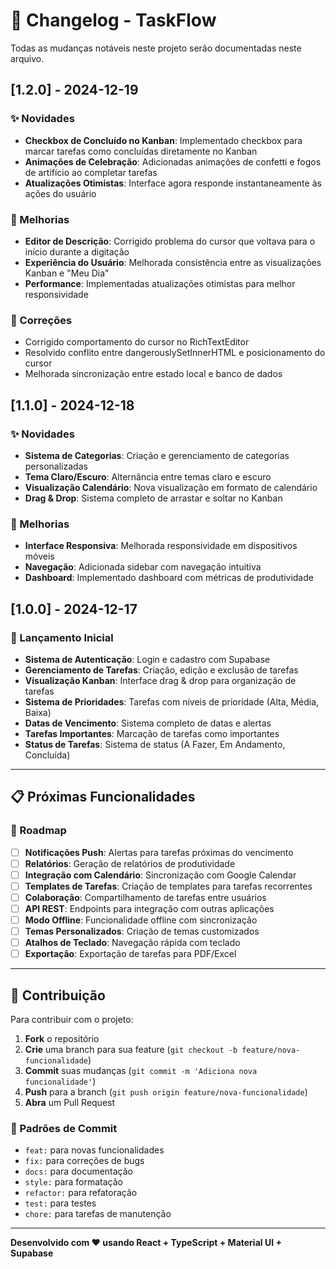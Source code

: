 # 📝 Changelog - TaskFlow

Todas as mudanças notáveis neste projeto serão documentadas neste arquivo.

## [1.2.0] - 2024-12-19

### ✨ Novidades

- **Checkbox de Concluído no Kanban**: Implementado checkbox para marcar tarefas como concluídas diretamente no Kanban
- **Animações de Celebração**: Adicionadas animações de confetti e fogos de artifício ao completar tarefas
- **Atualizações Otimistas**: Interface agora responde instantaneamente às ações do usuário

### 🔧 Melhorias

- **Editor de Descrição**: Corrigido problema do cursor que voltava para o início durante a digitação
- **Experiência do Usuário**: Melhorada consistência entre as visualizações Kanban e "Meu Dia"
- **Performance**: Implementadas atualizações otimistas para melhor responsividade

### 🐛 Correções

- Corrigido comportamento do cursor no RichTextEditor
- Resolvido conflito entre dangerouslySetInnerHTML e posicionamento do cursor
- Melhorada sincronização entre estado local e banco de dados

## [1.1.0] - 2024-12-18

### ✨ Novidades

- **Sistema de Categorias**: Criação e gerenciamento de categorias personalizadas
- **Tema Claro/Escuro**: Alternância entre temas claro e escuro
- **Visualização Calendário**: Nova visualização em formato de calendário
- **Drag & Drop**: Sistema completo de arrastar e soltar no Kanban

### 🔧 Melhorias

- **Interface Responsiva**: Melhorada responsividade em dispositivos móveis
- **Navegação**: Adicionada sidebar com navegação intuitiva
- **Dashboard**: Implementado dashboard com métricas de produtividade

## [1.0.0] - 2024-12-17

### 🎉 Lançamento Inicial

- **Sistema de Autenticação**: Login e cadastro com Supabase
- **Gerenciamento de Tarefas**: Criação, edição e exclusão de tarefas
- **Visualização Kanban**: Interface drag & drop para organização de tarefas
- **Sistema de Prioridades**: Tarefas com níveis de prioridade (Alta, Média, Baixa)
- **Datas de Vencimento**: Sistema completo de datas e alertas
- **Tarefas Importantes**: Marcação de tarefas como importantes
- **Status de Tarefas**: Sistema de status (A Fazer, Em Andamento, Concluída)

---

## 📋 Próximas Funcionalidades

### 🔮 Roadmap

- [ ] **Notificações Push**: Alertas para tarefas próximas do vencimento
- [ ] **Relatórios**: Geração de relatórios de produtividade
- [ ] **Integração com Calendário**: Sincronização com Google Calendar
- [ ] **Templates de Tarefas**: Criação de templates para tarefas recorrentes
- [ ] **Colaboração**: Compartilhamento de tarefas entre usuários
- [ ] **API REST**: Endpoints para integração com outras aplicações
- [ ] **Modo Offline**: Funcionalidade offline com sincronização
- [ ] **Temas Personalizados**: Criação de temas customizados
- [ ] **Atalhos de Teclado**: Navegação rápida com teclado
- [ ] **Exportação**: Exportação de tarefas para PDF/Excel

---

## 🤝 Contribuição

Para contribuir com o projeto:

1. **Fork** o repositório
2. **Crie** uma branch para sua feature (`git checkout -b feature/nova-funcionalidade`)
3. **Commit** suas mudanças (`git commit -m 'Adiciona nova funcionalidade'`)
4. **Push** para a branch (`git push origin feature/nova-funcionalidade`)
5. **Abra** um Pull Request

### 📝 Padrões de Commit

- `feat:` para novas funcionalidades
- `fix:` para correções de bugs
- `docs:` para documentação
- `style:` para formatação
- `refactor:` para refatoração
- `test:` para testes
- `chore:` para tarefas de manutenção

---

**Desenvolvido com ❤️ usando React + TypeScript + Material UI + Supabase**

